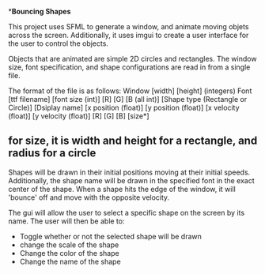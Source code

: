 ***Bouncing Shapes**

This project uses SFML to generate a window, and animate moving objets across the screen.
Additionally, it uses imgui to create a user interface for the user to control the objects.

Objects that are animated are simple 2D circles and rectangles.
The window size, font specification, and shape configurations are read in from a single file.

The format of the file is as follows:
Window [width] [height] (integers)
Font [ttf filename] [font size (int)] [R] [G] [B (all int)]
[Shape type (Rectangle or Circle)] [Dsiplay name] [x position (float)] [y position (float)] [x velocity (float)] [y velocity (float)] [R] [G] [B] [size*]

for size, it is width and height for a rectangle, and radius for a circle
--------------------------------------------------------------------------------------------------
Shapes will be drawn in their initial positions moving at their initial speeds. Additionally, 
the shape name will be drawn in the specified font in the exact center of the shape.
When a shape hits the edge of the window, it will 'bounce' off and move with the opposite velocity.

The gui will allow the user to select a specific shape on the screen by its name.
The user will then be able to:
- Toggle whether or not the selected shape will be drawn
- change the scale of the shape
- Change the color of the shape
- Change the name of the shape

